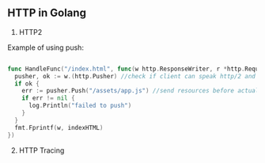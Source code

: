 ## HTTP in Golang

1. HTTP2 

Example of using push: 

```go

func HandleFunc("/index.html", func(w http.ResponseWriter, r *http.Request) {
  pusher, ok := w.(http.Pusher) //check if client can speak http/2 and supports h2push
  if ok { 
    err := pusher.Push("/assets/app.js") //send resources before actual index.html
    if err != nil {
      log.Println("failed to push")
    }
  }
  fmt.Fprintf(w, indexHTML)
}) 

```

2. HTTP Tracing

